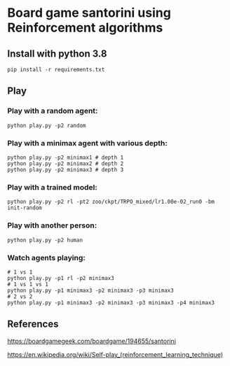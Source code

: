# Board game santorini using Reinforcement algorithms

## Install with python 3.8

```commandline
pip install -r requirements.txt
```

## Play
### Play with a random agent:

```commandline
python play.py -p2 random
```


### Play with a minimax agent with various depth:

```commandline
python play.py -p2 minimax1 # depth 1
python play.py -p2 minimax2 # depth 2
python play.py -p2 minimax3 # depth 3
```

### Play with a trained model: 
```commandline
python play.py -p2 rl -pt2 zoo/ckpt/TRPO_mixed/lr1.00e-02_run0 -bm init-random
```

### Play with another person:
```commandline
python play.py -p2 human
```

### Watch agents playing:
```commandline
# 1 vs 1
python play.py -p1 rl -p2 minimax3
# 1 vs 1 vs 1
python play.py -p1 minimax3 -p2 minimax3 -p3 minimax3
# 2 vs 2
python play.py -p1 minimax3 -p2 minimax3 -p3 minimax3 -p4 minimax3
```


## References

https://boardgamegeek.com/boardgame/194655/santorini

https://en.wikipedia.org/wiki/Self-play_(reinforcement_learning_technique)